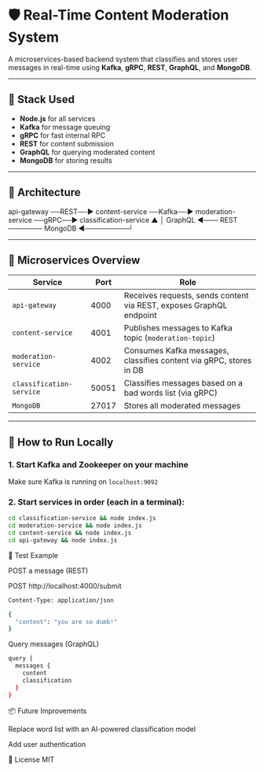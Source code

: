 # 🛡️ Real-Time Content Moderation System

A microservices-based backend system that classifies and stores user messages in real-time using **Kafka**, **gRPC**, **REST**, **GraphQL**, and **MongoDB**.

---

## 🔧 Stack Used

- **Node.js** for all services
- **Kafka** for message queuing
- **gRPC** for fast internal RPC
- **REST** for content submission
- **GraphQL** for querying moderated content
- **MongoDB** for storing results

---

## 📁 Architecture

api-gateway ──REST──▶ content-service ──Kafka──▶ moderation-service ──gRPC──▶ classification-service
▲ │
GraphQL ◀─── REST ─────── MongoDB ◀─────────┘


---

## 🧩 Microservices Overview

| Service                | Port   | Role                                                                 |
|------------------------|--------|----------------------------------------------------------------------|
| `api-gateway`          | 4000   | Receives requests, sends content via REST, exposes GraphQL endpoint |
| `content-service`      | 4001   | Publishes messages to Kafka topic (`moderation-topic`)               |
| `moderation-service`   | 4002   | Consumes Kafka messages, classifies content via gRPC, stores in DB   |
| `classification-service` | 50051 | Classifies messages based on a bad words list (via gRPC)             |
| `MongoDB`              | 27017  | Stores all moderated messages                                        |

---

## 🚀 How to Run Locally

### 1. Start Kafka and Zookeeper on your machine
Make sure Kafka is running on `localhost:9092`

### 2. Start services in order (each in a terminal):

```bash
cd classification-service && node index.js
cd moderation-service && node index.js
cd content-service && node index.js
cd api-gateway && node index.js
```

🧪 Test Example

POST a message (REST)

POST http://localhost:4000/submit
```bash
Content-Type: application/json

{
  "content": "you are so dumb!"
}
```


Query messages (GraphQL)

```bash
query {
  messages {
    content
    classification
  }
}
```


📦 Future Improvements

Replace word list with an AI-powered classification model

Add user authentication


📄 License
MIT


